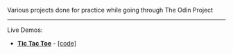 Various projects done for practice while going through The Odin Project

---

Live Demos:
- [**Tic Tac Toe**](https://ayysmiley.github.io/odinprojects/tictactoe/) - [[code]](https://github.com/ayysmiley/odinprojects/tree/main/tictactoe)
